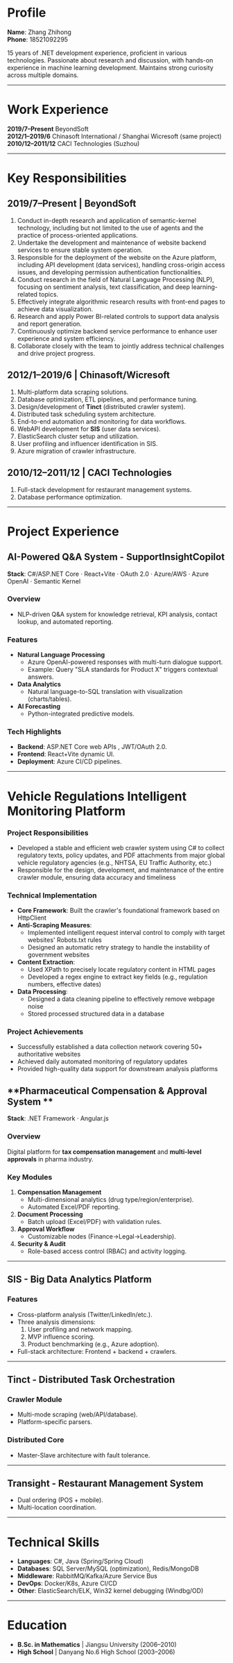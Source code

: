 # Profile  
**Name**: Zhang Zhihong  
**Phone**: 18521092295  

15 years of .NET development experience, proficient in various technologies. Passionate about research and discussion, with hands-on experience in machine learning development. Maintains strong curiosity across multiple domains.  

---

# Work Experience  

**2019/7–Present** BeyondSoft  
**2012/1–2019/6** Chinasoft International / Shanghai Wicresoft (same project)  
**2010/12–2011/12** CACI Technologies (Suzhou)  

---

# Key Responsibilities  

## **2019/7–Present | BeyondSoft**  
1. Conduct in-depth research and application of semantic-kernel technology, including but not limited to the use of agents and the practice of process-oriented applications.
2. Undertake the development and maintenance of website backend services to ensure stable system operation.
3. Responsible for the deployment of the website on the Azure platform, including API development (data services), handling cross-origin access issues, and developing permission authentication functionalities.
4. Conduct research in the field of Natural Language Processing (NLP), focusing on sentiment analysis, text classification, and deep learning-related topics.
5. Effectively integrate algorithmic research results with front-end pages to achieve data visualization.
6. Research and apply Power BI-related controls to support data analysis and report generation.
7. Continuously optimize backend service performance to enhance user experience and system efficiency.
8. Collaborate closely with the team to jointly address technical challenges and drive project progress.

## **2012/1–2019/6 | Chinasoft/Wicresoft**  
1. Multi-platform data scraping solutions.  
2. Database optimization, ETL pipelines, and performance tuning.  
3. Design/development of **Tinct** (distributed crawler system).  
4. Distributed task scheduling system architecture.  
5. End-to-end automation and monitoring for data workflows.  
6. WebAPI development for **SIS** (user data services).  
7. ElasticSearch cluster setup and utilization.  
8. User profiling and influencer identification in SIS.  
9. Azure migration of crawler infrastructure.  

## **2010/12–2011/12 | CACI Technologies**  
1. Full-stack development for restaurant management systems.  
2. Database performance optimization.  

---

# Project Experience  

## **AI-Powered Q&A System - SupportInsightCopilot**  
**Stack**: C#/ASP.NET Core · React+Vite · OAuth 2.0 · Azure/AWS · Azure OpenAI · Semantic Kernel  

### Overview  
- NLP-driven Q&A system for knowledge retrieval, KPI analysis, contact lookup, and automated reporting.  

### Features  
- **Natural Language Processing**  
  - Azure OpenAI-powered responses with multi-turn dialogue support.  
  - Example: Query "SLA standards for Product X" triggers contextual answers.  
- **Data Analytics**  
  - Natural language-to-SQL translation with visualization (charts/tables).  
- **AI Forecasting**  
  - Python-integrated predictive models.  

### Tech Highlights  
- **Backend**: ASP.NET Core web APIs , JWT/OAuth 2.0.  
- **Frontend**: React+Vite dynamic UI.  
- **Deployment**: Azure CI/CD pipelines.  

---

#  Vehicle Regulations Intelligent Monitoring Platform  

### Project Responsibilities  
- Developed a stable and efficient web crawler system using C# to collect regulatory texts, policy updates, and PDF attachments from major global vehicle regulatory agencies (e.g., NHTSA, EU Traffic Authority, etc.)  
- Responsible for the design, development, and maintenance of the entire crawler module, ensuring data accuracy and timeliness  

### Technical Implementation  
- **Core Framework**: Built the crawler's foundational framework based on HttpClient  
- **Anti-Scraping Measures**:  
  - Implemented intelligent request interval control to comply with target websites' Robots.txt rules  
  - Designed an automatic retry strategy to handle the instability of government websites  
- **Content Extraction**:  
  - Used XPath to precisely locate regulatory content in HTML pages  
  - Developed a regex engine to extract key fields (e.g., regulation numbers, effective dates)  
- **Data Processing**:  
  - Designed a data cleaning pipeline to effectively remove webpage noise  
  - Stored processed structured data in a database  

### Project Achievements  
- Successfully established a data collection network covering 50+ authoritative websites  
- Achieved daily automated monitoring of regulatory updates  
- Provided high-quality data support for downstream analysis platforms  

## **Pharmaceutical Compensation & Approval System **  
**Stack**: .NET Framework · Angular.js  

### Overview  
Digital platform for **tax compensation management** and **multi-level approvals** in pharma industry.  

### Key Modules  
1. **Compensation Management**  
   - Multi-dimensional analytics (drug type/region/enterprise).  
   - Automated Excel/PDF reporting.  
2. **Document Processing**  
   - Batch upload (Excel/PDF) with validation rules.  
3. **Approval Workflow**  
   - Customizable nodes (Finance→Legal→Leadership).  
4. **Security & Audit**  
   - Role-based access control (RBAC) and activity logging.  

---

## **SIS - Big Data Analytics Platform**  
### Features  
- Cross-platform analysis (Twitter/LinkedIn/etc.).  
- Three analysis dimensions:  
  1. User profiling and network mapping.  
  2. MVP influence scoring.  
  3. Product benchmarking (e.g., Azure adoption).  
- Full-stack architecture: Frontend + backend + crawlers.  

---

## **Tinct - Distributed Task Orchestration**  
### Crawler Module  
- Multi-mode scraping (web/API/database).  
- Platform-specific parsers.  

### Distributed Core  
- Master-Slave architecture with fault tolerance.  

---

## **Transight - Restaurant Management System**  
- Dual ordering (POS + mobile).  
- Multi-location coordination.  

---

# Technical Skills  
- **Languages**: C#, Java (Spring/Spring Cloud)  
- **Databases**: SQL Server/MySQL (optimization), Redis/MongoDB  
- **Middleware**: RabbitMQ/Kafka/Azure Service Bus  
- **DevOps**: Docker/K8s, Azure CI/CD  
- **Other**: ElasticSearch/ELK, Win32 kernel debugging (Windbg/OD)  

---

# Education  
- **B.Sc. in Mathematics** | Jiangsu University (2006–2010)  
- **High School** | Danyang No.6 High School (2003–2006)  